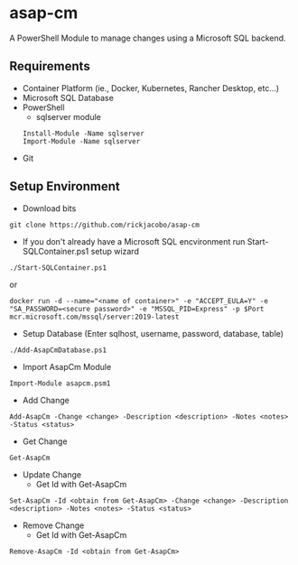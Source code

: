 # asap-cm
A PowerShell Module to manage changes using a Microsoft SQL backend.

## Requirements
* Container Platform (ie., Docker, Kubernetes, Rancher Desktop, etc...)
* Microsoft SQL Database
* PowerShell
  * sqlserver module
  ````
  Install-Module -Name sqlserver
  Import-Module -Name sqlserver
  ````
* Git

## Setup Environment
* Download bits
````
git clone https://github.com/rickjacobo/asap-cm
````
* If you don't already have a Microsoft SQL encvironment run Start-SQLContainer.ps1 setup wizard
````
./Start-SQLContainer.ps1
````
or
````
docker run -d --name="<name of container>" -e "ACCEPT_EULA=Y" -e "SA_PASSWORD=<secure password>" -e "MSSQL_PID=Express" -p $Port mcr.microsoft.com/mssql/server:2019-latest
````

* Setup Database (Enter sqlhost, username, password, database, table)
````
./Add-AsapCmDatabase.ps1
````

* Import AsapCm Module
````
Import-Module asapcm.psm1
````

* Add Change
````
Add-AsapCm -Change <change> -Description <description> -Notes <notes> -Status <status>
````

* Get Change
````
Get-AsapCm
````

* Update Change
  * Get Id with Get-AsapCm
````
Set-AsapCm -Id <obtain from Get-AsapCm> -Change <change> -Description <description> -Notes <notes> -Status <status>
````

* Remove Change
  * Get Id with Get-AsapCm
```
Remove-AsapCm -Id <obtain from Get-AsapCm>
````

